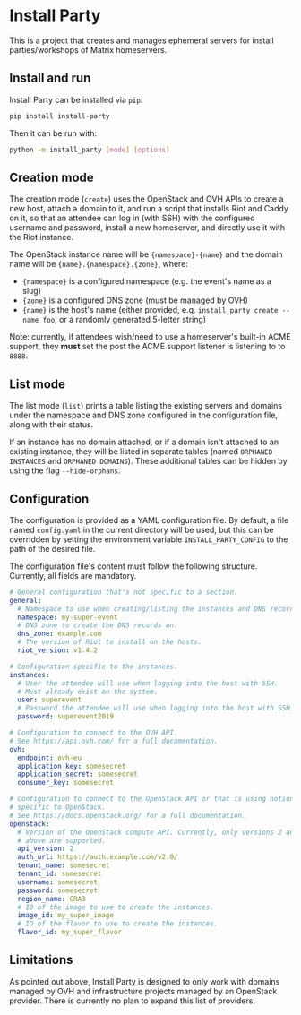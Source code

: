 # Install Party

This is a project that creates and manages ephemeral servers for install parties/workshops of Matrix homeservers.

## Install and run

Install Party can be installed via `pip`:

```bash
pip install install-party
```

Then it can be run with:

```bash
python -m install_party [mode] [options]
```

## Creation mode

The creation mode (`create`) uses the OpenStack and OVH APIs to create a new host, attach a domain to it, and run a script that installs Riot and Caddy on it, so that an attendee can log in (with SSH) with the configured username and password, install a new homeserver, and directly use it with the Riot instance.

The OpenStack instance name will be `{namespace}-{name}` and the domain name will be `{name}.{namespace}.{zone}`, where:

* `{namespace}` is a configured namespace (e.g. the event's name as a slug)
* `{zone}` is a configured DNS zone (must be managed by OVH)
* `{name}` is the host's name (either provided, e.g. `install_party create --name foo`, or a randomly generated 5-letter string)

Note: currently, if attendees wish/need to use a homeserver's built-in ACME support, they **must** set the post the ACME support listener is listening to to `8888`.

## List mode

The list mode (`list`) prints a table listing the existing servers and domains under the namespace and DNS zone configured in the configuration file, along with their status.

If an instance has no domain attached, or if a domain isn't attached to an existing instance, they will be listed in separate tables (named `ORPHANED INSTANCES` and `ORPHANED DOMAINS`). These additional tables can be hidden by using the flag `--hide-orphans`.

## Configuration

The configuration is provided as a YAML configuration file. By default, a file named `config.yaml` in the current directory will be used, but this can be overridden by setting the environment variable `INSTALL_PARTY_CONFIG` to the path of the desired file.

The configuration file's content must follow the following structure. Currently, all fields are mandatory.

```yaml
# General configuration that's not specific to a section.
general:
  # Namespace to use when creating/listing the instances and DNS records.
  namespace: my-super-event
  # DNS zone to create the DNS records on.
  dns_zone: example.com
  # The version of Riot to install on the hosts.
  riot_version: v1.4.2

# Configuration specific to the instances.
instances:
  # User the attendee will use when logging into the host with SSH.
  # Must already exist on the system.
  user: superevent
  # Password the attendee will use when logging into the host with SSH.
  password: superevent2019

# Configuration to connect to the OVH API.
# See https://api.ovh.com/ for a full documentation.
ovh:
  endpoint: ovh-eu
  application_key: somesecret
  application_secret: somesecret
  consumer_key: somesecret

# Configuration to connect to the OpenStack API or that is using notions
# specific to OpenStack.
# See https://docs.openstack.org/ for a full documentation.
openstack:
  # Version of the OpenStack compute API. Currently, only versions 2 and
  # above are supported.
  api_version: 2
  auth_url: https://auth.example.com/v2.0/
  tenant_name: somesecret
  tenant_id: somesecret
  username: somesecret
  password: somesecret
  region_name: GRA3
  # ID of the image to use to create the instances.
  image_id: my_super_image
  # ID of the flavor to use to create the instances.
  flavor_id: my_super_flavor
```

## Limitations

As pointed out above, Install Party is designed to only work with domains managed by OVH and infrastructure projects managed by an OpenStack provider. There is currently no plan to expand this list of providers.